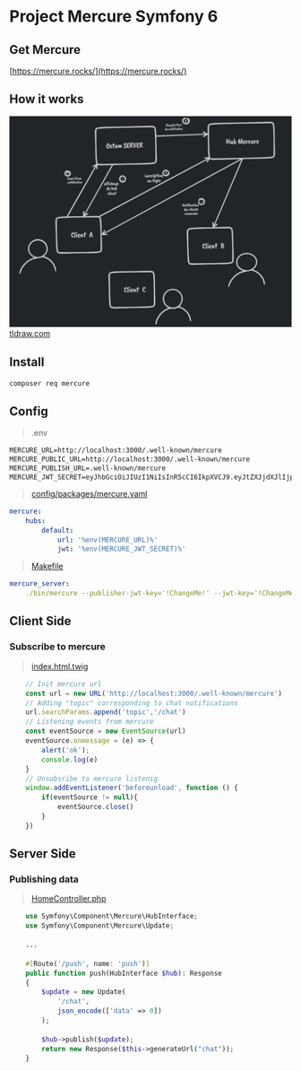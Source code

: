 # Project Mercure Symfony 6 

## Get Mercure
[https://mercure.rocks/](https://mercure.rocks/)


## How it works

![img.png](assets/img.png)
[tldraw.com](https://www.tldraw.com/)
## Install

```
composer req mercure
```

## Config

> .env

```
MERCURE_URL=http://localhost:3000/.well-known/mercure
MERCURE_PUBLIC_URL=http://localhost:3000/.well-known/mercure
MERCURE_PUBLISH_URL=.well-known/mercure
MERCURE_JWT_SECRET=eyJhbGciOiJIUzI1NiIsInR5cCI6IkpXVCJ9.eyJtZXJjdXJlIjp7InN1YnNjcmliZSI6WyIqIl0sInB1Ymxpc2giOlsiKiJdfX0.M1yJUov4a6oLrigTqBZQO_ohWUsg3Uz1bnLD4MIyWLo
```

> [config/packages/mercure.yaml](https://github.com/Yorik56/mercure/blob/main/config/packages/mercure.yaml)

```yaml
mercure:
    hubs:
        default:
            url: '%env(MERCURE_URL)%'
            jwt: '%env(MERCURE_JWT_SECRET)%'
```
> [Makefile](https://github.com/Yorik56/mercure/blob/main/Makefile)
```yaml
mercure_server:
	./bin/mercure --publisher-jwt-key='!ChangeMe!' --jwt-key='!ChangeMe!' --addr='localhost:3000' --demo='1' --debug --allow-anonymous='1' --cors-allowed-origins='*' --publish-allowed-origins='http://localhost:3000/.well-known/mercure'
```

## Client Side
### Subscribe to mercure
> [index.html.twig](https://github.com/Yorik56/mercure/blob/main/templates/home/index.html.twig)
```javascript
	// Init mercure url
	const url = new URL('http://localhost:3000/.well-known/mercure')
	// Adding "topic" corresponding to chat notifications
	url.searchParams.append('topic','/chat')
	// Listening events from mercure
	const eventSource = new EventSource(url)
	eventSource.onmessage = (e) => {
		alert('ok');
		console.log(e)
	}
	// Unsubsribe to mercure listenig
	window.addEventListener('beforeunload', function () {
		if(eventSource != null){
		    eventSource.close()
		}
	})
```
## Server Side

### Publishing data
> [HomeController.php](https://github.com/Yorik56/mercure/blob/main/src/Controller/HomeController.php)
```php
    use Symfony\Component\Mercure\HubInterface;
    use Symfony\Component\Mercure\Update;
    
    ...

    #[Route('/push', name: 'push')]
    public function push(HubInterface $hub): Response
    {
        $update = new Update(
            '/chat',
            json_encode(['data' => 0])
        );

        $hub->publish($update);
        return new Response($this->generateUrl("chat"));
    }
```
